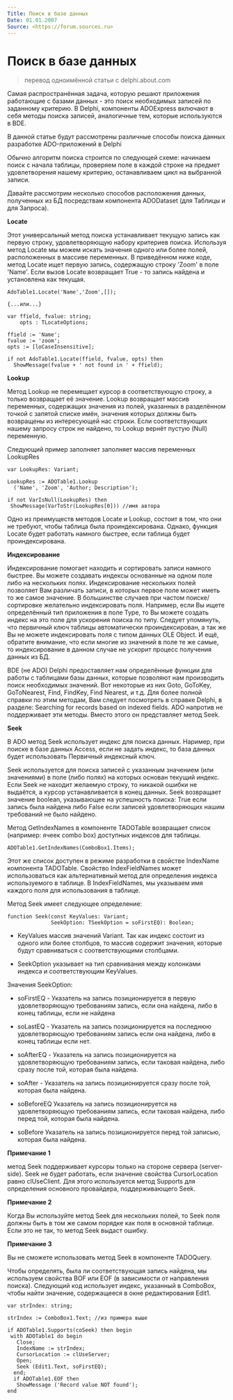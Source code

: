 ```yaml
---
Title: Поиск в базе данных
Date: 01.01.2007
Source: <https://forum.sources.ru>
---
```



Поиск в базе данных
===================

>перевод одноимённой статьи с delphi.about.com

Самая распространённая задача, которую решают приложения работающие с
базами данных - это поиск необходимых записей по заданному критерию. В
Delphi, компоненты ADOExpress включают в себя методы поиска записей,
аналогичные тем, которые используются в BDE.

В данной статье будут рассмотрены различные способы поиска данных
разработке ADO-приложений в Delphi

Обычно алгоритм поиска строится по следующей схеме: начинаем поиск с
начала таблицы, проверяем поле в каждой строке на предмет удовлетворения
нашему критерию, останавливаем цикл на выбранной записи.

Давайте рассмотрим несколько способов расположения данных, полученных из
БД посредствам компонента ADODataset (для Таблицы и для Запроса).

**Locate**

Этот универсальный метод поиска устанавливает текущую запись как первую
строку, удовлетворяющую набору критериев поиска. Используя метод Locate
мы можем искать значения одного или более полей, расположенных в массиве
переменных. В приведённом ниже коде, метод Locate ищет первую запись,
содержащую строку \'Zoom\' в поле \'Name\'. Если вызов Locate возвращает
True - то запись найдена и установлена как текущая.

    AdoTable1.Locate('Name','Zoom',[]);
     
    {...или...}
     
    var ffield, fvalue: string;
        opts : TLocateOptions;
             
    ffield := 'Name';
    fvalue := 'zoom';
    opts := [loCaseInsensitive];
     
    if not AdoTable1.Locate(ffield, fvalue, opts) then
      ShowMessage(fvalue + ' not found in ' + ffield);

**Lookup**

Метод Lookup не перемещает курсор в соответствующую строку, а только
возвращает её значение. Lookup возвращает массив переменных, содержащих
значения из полей, указанных в разделённом точкой с запятой списке имён,
значения которых должны быть возвращены из интересующей нас строки. Если
соответствующих нашему запросу строк не найдено, то Lookup вернёт пустую
(Null) переменную.

Следующий пример заполняет заполняет массив переменных LookupRes

    var LookupRes: Variant;
     
    LookupRes := ADOTable1.Lookup
      ('Name', 'Zoom', 'Author; Description');
     
    if not VarIsNull(LookupRes) then
     ShowMessage(VarToStr(LookupRes[0])) //имя автора

Одно из преимуществ методов Locate и Lookup, состоит в том, что они не
требуют, чтобы таблица была проиндексирована.  Однако, функция Locate
будет работать намного быстрее, если таблица будет проиндексирована.

**Индексирование**

Индексирование помогает находить и сортировать записи намного быстрее.
Вы можете создавать индексы основанные на одном поле либо на нескольких
полях. Индексирование нескольких полей позволяет Вам различать записи, в
которых первое поле может иметь то же самое значение. В большинстве
случаев при частом поиске/сортировке желательно индексировать поля.
Например, если Вы ищете определённый тип приложения в поле Type, то Вы
можете создать индекс на это поле для ускорения поиска по типу. Следует
упомянуть, что первичный ключ таблицы автоматически проиндексирован, а
так же Вы не можете индексировать поля с типом данных OLE Object. И ещё,
обратите внимание, что если многие из значений в поле те же самые, то
индексирование в данном случае не ускорит процесс получения данных из
БД.

BDE (не ADO) Delphi предоставляет нам определённые функции для работы с
таблицами базы данных, которые позволяют нам производить поиск
необходимых значений. Вот некоторые из них Goto, GoToKey, GoToNearest,
Find, FindKey, Find Nearest, и т.д. Для более полной справки по этим
методам, Вам следует посмотреть в справке Delphi, в разделе: Searching
for records based on indexed fields. ADO напротив не поддерживает эти
методы. Вместо этого он представляет метод Seek.

**Seek**

В ADO метод Seek использует индекс для поиска данных. Наример, при
поиске в базе данных Access, если не задать индекс, то база данных будет
использовать Первичный индексный ключ.

Seek используется для поиска записей с указанным значением (или
значениями) в поле (либо полях) на которых основан текущий индекс. Если
Seek не находит желаемую строку, то никакой ошибки не выдаётся, а курсор
устанавливается в конец данных. Seek возвращает значение boolean,
указывающее на успешность поиска: True если запись была найдена либо
False если записей удовлетворяющих нашим требований не было найдено.

Метод GetIndexNames в компоненте TADOTable возвращает список (например:
ячеек combo box) доступных индексов для таблицы.

    ADOTable1.GetIndexNames(ComboBox1.Items);

Этот же список доступен в режиме разработки в свойстве IndexName
компонента TADOTable. Свойство IndexFieldNames может использоваться как
альтернативный метод для определения индекса используемого в таблице. В
IndexFieldNames, мы указываем имя каждого поля для использования в
таблице.

Метод Seek имеет следующее определение:

    function Seek(const KeyValues: Variant;
                  SeekOption: TSeekOption = soFirstEQ): Boolean;

- KeyValues массив значений Variant. Так как индекс состоит из одного
или более столбцов, то массив содержит значения, которые будут
сравниваться с соответствующими столбцами.

- SeekOption указывает на тип сравнивания между колонками индекса и
соответствующим KeyValues.

Значения SeekOption:

- soFirstEQ - Указатель на запись позиционируется в первую удовлетворяющую
требованиям запись, если она найдена, либо в конец таблицы, если не
найдена

- soLastEQ - Указатель на запись позиционируется на последнюю
удовлетворяющую требованиям запись если она найдена, либо в конец
таблицы если нет. 

- soAfterEQ - Указатель на запись позиционируется на удовлетворяющую
требованиям запись, если таковая найдена, либо сразу после той, которая
была найдена.

- soAfter - Указатель на запись позиционируется сразу после той, которая
была найдена. 

- soBeforeEQ  Указатель на запись позиционируется на удовлетворяющую
требованиям запись, если таковая найдена, либо перед той, которая была
найдена.

- soBefore  Указатель на запись позиционируется перед той записью, которая
была найдена. 

**Примечание 1**

метод Seek поддерживает курсоры только на стороне сервера (server-side).
Seek не будет работать, если значение свойства CursorLocation равно
clUseClient. Для этого используется метод Supports для определения
основного провайдера, поддерживающего Seek.

**Примечание 2**

Когда Вы используйте метод Seek для нескольких полей, то Seek поля
должны быть в том же самом порядке как поля в основной таблице. Если это
не так, то метод Seek выдаст ошибку.

**Примечание 3**

Вы не сможете использовать метод Seek в компоненте TADOQuery.

Чтобы определять, была ли соответствующая запись найдена, мы используем
свойства BOF или EOF (в зависимости от направления поиска). Следующий
код использует индекс, указанный в ComboBox, чтобы найти значение,
содержащееся в окне редактирования Edit1.

    var strIndex: string;
     
    strIndex := ComboBox1.Text; //из примера выше
     
    if ADOTable1.Supports(coSeek) then begin
     with ADOTable1 do begin
       Close;
       IndexName := strIndex;
       CursorLocation := clUseServer;
       Open;
       Seek (Edit1.Text, soFirstEQ);
      end;
      if ADOTable1.EOF then
       ShowMessage ('Record value NOT found');
    end

